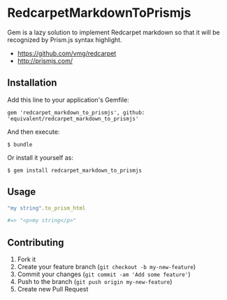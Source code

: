 # RedcarpetMarkdownToPrismjs

Gem is a lazy solution to implement Redcarpet markdown so that it will
be recognized by Prism.js syntax highlight.

* https://github.com/vmg/redcarpet
* http://prismjs.com/

## Installation

Add this line to your application's Gemfile:

    gem 'redcarpet_markdown_to_prismjs', github: 'equivalent/redcarpet_markdown_to_prismjs'

And then execute:

    $ bundle

Or install it yourself as:

    $ gem install redcarpet_markdown_to_prismjs

## Usage

```ruby
"my string".to_prism_html

#=> "<p>my string</p>"
```

## Contributing

1. Fork it
2. Create your feature branch (`git checkout -b my-new-feature`)
3. Commit your changes (`git commit -am 'Add some feature'`)
4. Push to the branch (`git push origin my-new-feature`)
5. Create new Pull Request
